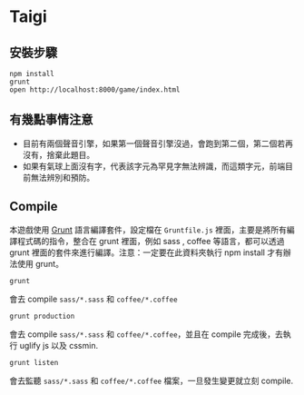 # Taigi

## 安裝步驟
```shell
npm install
grunt
open http://localhost:8000/game/index.html
```

## 有幾點事情注意
* 目前有兩個聲音引擎，如果第一個聲音引擎沒過，會跑到第二個，第二個若再沒有，捨棄此題目。
* 如果有氣球上面沒有字，代表該字元為罕見字無法辨識，而這類字元，前端目前無法辨別和預防。


## Compile

本遊戲使用 [Grunt](http://gruntjs.com/) 語言編譯套件，設定檔在 `Gruntfile.js` 裡面，主要是將所有編譯程式碼的指令，整合在 grunt 裡面，例如 sass , coffee 等語言，都可以透過 grunt 裡面的套件來進行編譯。注意：一定要在此資料夾執行 npm install 才有辦法使用 grunt。

```shell
grunt
```
會去 compile `sass/*.sass` 和 `coffee/*.coffee`

```shell
grunt production
```
會去 compile `sass/*.sass` 和 `coffee/*.coffee`，並且在 compile 完成後，去執行 uglify js 以及 cssmin.

```shell
grunt listen
```
會去監聽 `sass/*.sass` 和 `coffee/*.coffee` 檔案，一旦發生變更就立刻 compile.
